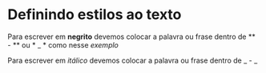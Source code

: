 # Definindo estilos ao texto

Para escrever em **negrito** devemos colocar a palavra ou frase dentro de ** - ** ou * _ * como nesse *exemplo*

Para escrever em _itálico_ devemos colocar a palavra ou frase dentro de _ - _ 
